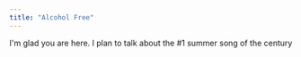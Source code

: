 ```yaml
---
title: "Alcohol Free"
---
```


I'm glad you are here. I plan to talk about the #1 summer song of the century
